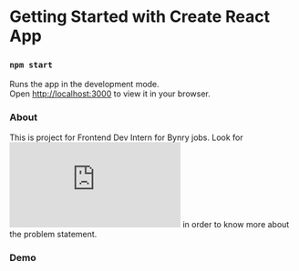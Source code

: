 # Getting Started with Create React App

### `npm start`

Runs the app in the development mode.\
Open [http://localhost:3000](http://localhost:3000) to view it in your browser.

### About

This is project for Frontend Dev Intern for Bynry jobs. Look for ![Front end case study 2024](https://github.com/Sak-shi-code/my-react-app/blob/main/Frontend%20Case%20Study%202024%20(1).pdf) in order to know more about the problem statement.

### Demo
![]()
